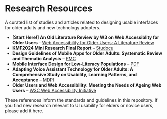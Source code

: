 # Research Resources

A curated list of studies and articles related to designing usable interfaces for older adults and new technology adopters.

- **[Start Here!] An Old Literature Review by W3 on Web Accessiblity for Older Users** - [Web Accessibility for Older Users: A Literature Review
](https://www.w3.org/TR/wai-age-literature/)
- **KMF2024 Mini Research Final Report** – [Studocu](https://www.studocu.com/my/document/universiti-malaysia-sarawak/research-methodology-pengkaedahan-penyelidikan/kmf2024-mini-research-final-report/110192318)
- **Design Guidelines of Mobile Apps for Older Adults: Systematic Review and Thematic Analysis** – [PMC](https://pmc.ncbi.nlm.nih.gov/articles/PMC10557006/)
- **Mobile Interface Design for Low-Literacy Populations** – [PDF](https://course.khoury.northeastern.edu/is4300f13/ssl/chaudry.pdf)
- **Adapting Voice Assistant Technology for Older Adults: A Comprehensive Study on Usability, Learning Patterns, and Acceptance** – [MDPI](https://www.mdpi.com/2673-6470/5/1/4)
- **Older Users and Web Accessibility: Meeting the Needs of Ageing Web Users** – [W3C Web Accessibility Initiative](https://www.w3.org/WAI/older-users/)

These references inform the standards and guidelines in this repository. If you find new research relevant to UI usability for elders or novice users, please add it here.
